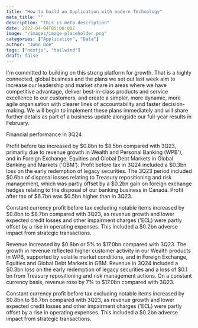 ```yaml
---
title: "How to build an Application with modern Technology"
meta_title: ""
description: "this is meta description"
date: 2022-04-04T05:00:00Z
image: "/images/image-placeholder.png"
categories: ["Application", "Data"]
author: "John Doe"
tags: ["nextjs", "tailwind"]
draft: false
---
```


I'm committed to building on this strong platform for growth. That is a highly connected, global business and the plans we set out last week aim to increase our leadership and market share in areas where we have competitive advantage, deliver best-in-class products and service excellence to our customers, and create a simpler, more dynamic, more agile organisation with clearer lines of accountability and faster decision-making. We will begin to implement these plans immediately and will share further details as part of a business update alongside our full-year results in February.

Financial performance in 3Q24

Profit before tax increased by $0.8bn to $8.5bn compared with 3Q23, primarily due to revenue growth in Wealth and Personal Banking (WPB'), and in Foreign Exchange, Equities and Global Debt Markets in Global Banking and Markets ('GBM'). Profit before tax in 3Q24 included a $0.3bn loss on the early redemption of legacy securities. The 3Q23 period included $0.6bn of disposal losses relating to Treasury repositioning and risk management, which was partly offset by a $0.2bn gain on foreign exchange hedges relating to the disposal of our banking business in Canada. Profit after tax of $6.7bn was $0.5bn higher than in 3Q23.

Constant currency profit before tax excluding notable items increased by $0.8bn to $8.7bn compared with 3Q23, as revenue growth and lower expected credit losses and other impairment charges ('ECL) were partly offset by a rise in operating expenses. This included a $0.2bn adverse impact from strategic transactions.

Revenue increased by $0.8bn or 5% to $17.0bn compared with 3Q23. The growth in revenue reflected higher customer activity in our Wealth products in WPB, supported by volatile market conditions, and in Foreign Exchange, Equities and Global Debt Markets in GBM. Revenue in 3Q24 included a $0.3bn loss on the early redemption of legacy securities and a loss of $0.1 bn from Treasury repositioning and risk management actions. On a constant currency basis, revenue rose by 7% to $17.0bn compared with 3Q23.

Constant currency profit before tax excluding notable items increased by $0.8bn to $8.7bn compared with 3Q23, as revenue growth and lower expected credit losses and other impairment charges ('ECL) were partly offset by a rise in operating expenses. This included a $0.2bn adverse impact from strategic transactions.
